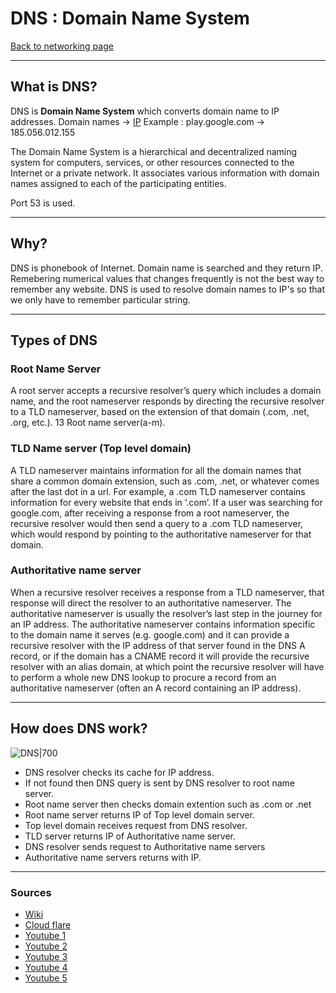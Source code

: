 # DNS : Domain Name System
[Back to networking page](../index.md)
- --
## What is DNS?
DNS is **Domain Name System** which converts domain name to IP addresses.
Domain names -> [IP](IP.md)
Example : play.google.com -> 185.056.012.155

The Domain Name System is a hierarchical and decentralized naming system for computers, services, or other resources connected to the Internet or a private network. It associates various information with domain names assigned to each of the participating entities.

Port 53 is used.
- --
## Why?
DNS is phonebook of Internet. Domain name is searched and they return IP. Remebering numerical values that changes frequently is not the best way to remember any website. DNS is used to resolve domain names to IP's so that we only have to remember particular string.
- --
## Types of DNS
### Root Name Server
A root server accepts a recursive resolver’s query which includes a domain name, and the root nameserver responds by directing the recursive resolver to a TLD nameserver, based on the extension of that domain (.com, .net, .org, etc.). 13 Root name server(a-m).

### TLD Name server (Top level domain)
A TLD nameserver maintains information for all the domain names that share a common domain extension, such as .com, .net, or whatever comes after the last dot in a url. For example, a .com TLD nameserver contains information for every website that ends in ‘.com’. If a user was searching for google.com, after receiving a response from a root nameserver, the recursive resolver would then send a query to a .com TLD nameserver, which would respond by pointing to the authoritative nameserver for that domain.

### Authoritative name server
When a recursive resolver receives a response from a TLD nameserver, that response will direct the resolver to an authoritative nameserver. The authoritative nameserver is usually the resolver’s last step in the journey for an IP address. The authoritative nameserver contains information specific to the domain name it serves (e.g. google.com) and it can provide a recursive resolver with the IP address of that server found in the DNS A record, or if the domain has a CNAME record it will provide the recursive resolver with an alias domain, at which point the recursive resolver will have to perform a whole new DNS lookup to procure a record from an authoritative nameserver (often an A record containing an IP address).

- --
## How does DNS work?
![DNS|700](https://www.appneta.com/assets/Screen-Shot-2018-12-20-at-4.25.01-PM.png)
- DNS resolver checks its cache for IP address.
- If not found then DNS query is sent by DNS resolver to root name server. 
- Root name server then checks domain extention such as .com or .net
- Root name server returns IP of Top level domain server.
- Top level domain receives request from DNS resolver.
- TLD server returns IP of Authoritative name server.
- DNS resolver sends request to Authoritative name servers
- Authoritative name servers returns with IP.
- --
### Sources
- [Wiki](https://en.wikipedia.org/wiki/Domain_Name_System)
- [Cloud flare](https://www.cloudflare.com/en-in/learning/dns/dns-server-types/)
- [Youtube 1](https://youtu.be/JkEYOt08-rU)
- [Youtube 2](https://youtu.be/FsGUi5pXpLk)
- [Youtube 3](https://www.youtube.com/watch?v=uOfonONtIuk)
- [Youtube 4](https://youtu.be/Rck3BALhI5c)
- [Youtube 5](https://youtu.be/mpQZVYPuDGU)